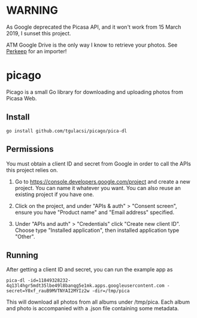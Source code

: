 # WARNING
As Google deprecated the Picasa API, and it won't work
from 15 March 2019, I sunset this project.

ATM Google Drive is the only way I know to retrieve your photos.
See [Perkeep](perkeep.org) for an importer!

# picago
Picago is a small Go library for downloading and uploading photos from Picasa Web.

## Install
    go install github.com/tgulacsi/picago/pica-dl

## Permissions

You must obtain a client ID and secret from Google in order to call the APIs this project relies on.

1. Go to https://console.developers.google.com/project and create a new project. You can name it whatever you want. You can also reuse an existing project if you have one.

2. Click on the project, and under "APIs & auth" > "Consent screen", ensure you have "Product name" and "Email address" specified.

3. Under "APIs and auth" > "Credentials" click "Create new client ID". Choose type "Installed application", then installed application type "Other".

## Running

After getting a client ID and secret, you can run the example app as

    pica-dl -id=11849328232-4q13l4hgr5mdt35lbe49l8banqg5e1mk.apps.googleusercontent.com -secret=Y0xf_rauB9MVTNYAI2MYIz2w -dir=/tmp/pica

This will download all photos from all albums under /tmp/pica.
Each album and photo is accompanied with a .json file containing some metadata.
